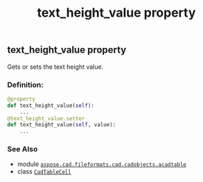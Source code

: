 ﻿---
title: text_height_value property
second_title: Aspose.CAD for Python via .NET API References
description: 
type: docs
weight: 390
url: /python-net/aspose.cad.fileformats.cad.cadobjects.acadtable/cadtablecell/text_height_value/
is_root: false
---

## text_height_value property


Gets or sets the text height value.
### Definition:
```python
@property
def text_height_value(self):
    ...
@text_height_value.setter
def text_height_value(self, value):
    ...
```

### See Also
* module [`aspose.cad.fileformats.cad.cadobjects.acadtable`](../../)
* class [`CadTableCell`](/cad/python-net/aspose.cad.fileformats.cad.cadobjects.acadtable/cadtablecell)
